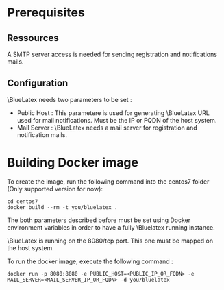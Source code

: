 # Prerequisites

## Ressources

A SMTP server access is needed for sending registration and notifications mails.

## Configuration

\BlueLatex needs two parameters to be set :
  * Public Host : This parametere is used for generating \BlueLatex URL used for mail notifications. Must be the IP or FQDN of the host system.
  * Mail Server : \BlueLatex needs a mail server for registration and notification mails.

# Building Docker image

To create the image, run the following command into the centos7 folder (Only supported version for now):

```shell
cd centos7
docker build --rm -t you/bluelatex .
```

The both parameters described before must be set using Docker environment variables in order to have a fully \Bluelatex running instance.

\BlueLatex is running on the 8080/tcp port. This one must be mapped on the host
system.

To run the docker image, execute the following command : 

```shell
docker run -p 8080:8080 -e PUBLIC_HOST=<PUBLIC_IP_OR_FQDN> -e MAIL_SERVER=<MAIL_SERVER_IP_OR_FQDN> -d you/bluelatex
```
